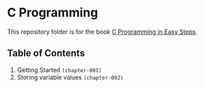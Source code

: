 # C Programming
This repository folder is for the book [C Programming in Easy Steps](http://amzn.to/2bOTEDM).

## Table of Contents
1. Getting Started `(chapter-001)`
2. Storing variable values `(chapter-002)`